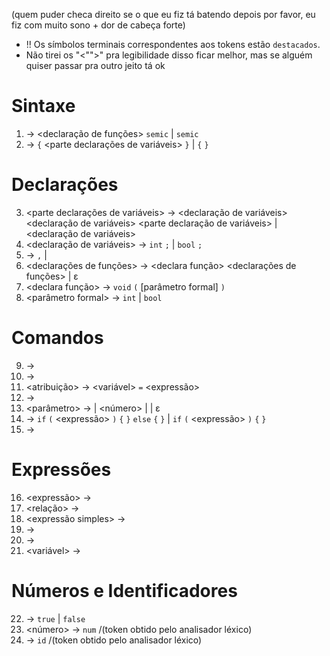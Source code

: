 (quem puder checa direito se o que eu fiz tá batendo depois por favor, eu fiz com muito sono + dor de cabeça forte)

* !! Os símbolos terminais correspondentes aos tokens estão `destacados`.
* Não tirei os "<"">" pra legibilidade disso ficar melhor, mas se alguém quiser passar pra outro jeito tá ok

# Sintaxe

1) <programa> → <declaração de funções> <programa> `semic` <identificador> <bloco> | `semic` <identificador> <bloco>
2) <bloco> → `{` <parte declarações de variáveis> <comando composto> `}` | `{` <comando composto> `}`

# Declarações
  
3) <parte declarações de variáveis> → <declaração de variáveis> <declaração de variáveis> <parte declaração de variáveis> | <declaração de variáveis>
4) <declaração de variáveis> → `int` <lista de identificadores> `;` | `bool` <lista de identificadores> `;`
5) <lista de identificadores> → <identificador> `,` <identificador> <lista de identificadores> | <identificador>
6) <declarações de funções> → <declara função> <declarações de funções> | ε
7) <declara função> → `void` <identificador> `(` [parâmetro formal] `)` <bloco>
8) <parâmetro formal> → `int` <identificador> | `bool` <identificador>
  
# Comandos
  
9) <comando composto> → 
10) <comando> → 
11) <atribuição> → <variável> `=` <expressão>
12) <chamada de procedimento> → 
13) <parâmetro> → <identificador> | <número> | <bool> | ε
14) <comando condicional> → `if` `(` <expressão> `)` `{` <comando composto> `}` `else` `{` <comando composto> `}` | `if` `(` <expressão> `)` `{` <comando composto> `}`
15) <comando repetitivo> → 

# Expressões
  
16) <expressão> → 
17) <relação> → 
18) <expressão simples> → 
19) <termo> → 
20) <fator> → 
21) <variável> → <identificador>

# Números e Identificadores
  
22) <bool> → `true` | `false`
23) <número> → `num` /(token obtido pelo analisador léxico)
24) <identificador> → `id` /(token obtido pelo analisador léxico)
